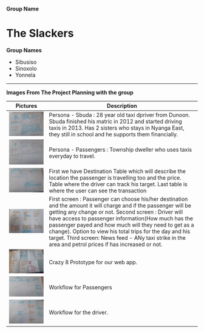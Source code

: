 **Group Name**

# The Slackers

**Group Names**
* Sibusiso
* Sinoxolo
* Yonnela

* * *

**Images From The Project Planning with the group**

|Pictures | Description |
|---------|--------------|
|![image1](project_images/first.png) | Persona - Sbuda : 28 year old taxi dpriver from Dunoon. Sbuda finished his matric in 2012 and started driving taxis in 2013. Has 2 sisters who stays in Nyanga East, they still in school and he supports them financially.|
|![image1](project_images/second.png) | Persona - Passengers : Township dweller who uses taxis everyday to travel. |
|![image1](project_images/third.png) | First we have Destination Table which will describe the location the passenger is travelling too and the price. Table where the driver can track his target. Last table is where the user can see the transaction |
|![image1](project_images/fourth.png) | First screen : Passenger can choose his/her destination and  the amount it will charge and if the passenger will be getting any change or not. Second screen : Driver will have access to passenger information(How much has the passenger payed and how much will they need to get as a change). Option to view his total trips for the day and his target. Third screen: News feed - ANy taxi strike in the area and petrol prices if has increased or not.|
|![image1](project_images/fifith.png) | Crazy 8 Prototype for our web app. |
|![image1](project_images/sixth.png) | Workflow for Passengers |
|![image1](project_images/seventh.png) | Workflow for the driver.|